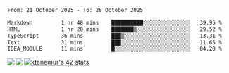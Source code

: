<!--START_SECTION:waka-->

```txt
From: 21 October 2025 - To: 28 October 2025

Markdown         1 hr 48 mins    ██████████░░░░░░░░░░░░░░░   39.95 %
HTML             1 hr 20 mins    ███████▒░░░░░░░░░░░░░░░░░   29.52 %
TypeScript       36 mins         ███▒░░░░░░░░░░░░░░░░░░░░░   13.31 %
Text             31 mins         ███░░░░░░░░░░░░░░░░░░░░░░   11.65 %
IDEA_MODULE      11 mins         █░░░░░░░░░░░░░░░░░░░░░░░░   04.20 %
```

<!--END_SECTION:waka-->
<a href="https://github.com/anuraghazra/github-readme-stats">
  <img align="left" src="https://github-readme-stats.vercel.app/api?username=Tanesan&count_private=true&show_icons=true" />
<img align="left" src="https://github-readme-stats.vercel.app/api/top-langs/?username=Tanesan" />
</a>

[![ktanemur's 42 stats](https://badge42.vercel.app/api/v2/cl1wslf6s002109l771rng2w8/stats?cursusId=21&coalitionId=62)](https://github.com/JaeSeoKim/badge42)
